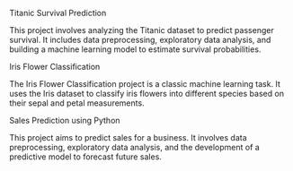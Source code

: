 Titanic Survival Prediction

This project involves analyzing the Titanic dataset to predict passenger survival. It includes data preprocessing, exploratory data analysis, and building a machine learning model to estimate survival probabilities.

Iris Flower Classification

The Iris Flower Classification project is a classic machine learning task. It uses the Iris dataset to classify iris flowers into different species based on their sepal and petal measurements.

Sales Prediction using Python

This project aims to predict sales for a business. It involves data preprocessing, exploratory data analysis, and the development of a predictive model to forecast future sales.
